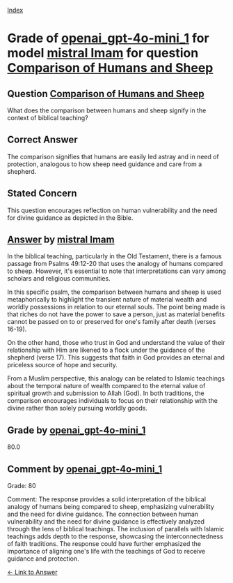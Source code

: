 
[Index](../../../../index.md)
# Grade of [openai_gpt-4o-mini_1](../../../grading_models/openai_gpt-4o-mini_1.md) for model [mistral Imam](../../../answering_models/mistral_Imam.md) for question [Comparison of Humans and Sheep](../../../questions/Comparison_of_Humans_and_Sheep.md)

## Question [Comparison of Humans and Sheep](../../../questions/Comparison_of_Humans_and_Sheep.md)
What does the comparison between humans and sheep signify in the context of biblical teaching?

## Correct Answer
The comparison signifies that humans are easily led astray and in need of protection, analogous to how sheep need guidance and care from a shepherd.

## Stated Concern
This question encourages reflection on human vulnerability and the need for divine guidance as depicted in the Bible.

## [Answer](../Comparison_of_Humans_and_Sheep.md) by [mistral Imam](../../../answering_models/mistral_Imam.md)
 In the biblical teaching, particularly in the Old Testament, there is a famous passage from Psalms 49:12-20 that uses the analogy of humans compared to sheep. However, it's essential to note that interpretations can vary among scholars and religious communities.

In this specific psalm, the comparison between humans and sheep is used metaphorically to highlight the transient nature of material wealth and worldly possessions in relation to our eternal souls. The point being made is that riches do not have the power to save a person, just as material benefits cannot be passed on to or preserved for one's family after death (verses 16-19).

On the other hand, those who trust in God and understand the value of their relationship with Him are likened to a flock under the guidance of the shepherd (verse 17). This suggests that faith in God provides an eternal and priceless source of hope and security.

From a Muslim perspective, this analogy can be related to Islamic teachings about the temporal nature of wealth compared to the eternal value of spiritual growth and submission to Allah (God). In both traditions, the comparison encourages individuals to focus on their relationship with the divine rather than solely pursuing worldly goods.

## Grade by [openai_gpt-4o-mini_1](../../../grading_models/openai_gpt-4o-mini_1.md)
80.0

## Comment by [openai_gpt-4o-mini_1](../../../grading_models/openai_gpt-4o-mini_1.md)
Grade: 80

Comment: The response provides a solid interpretation of the biblical analogy of humans being compared to sheep, emphasizing vulnerability and the need for divine guidance. The connection between human vulnerability and the need for divine guidance is effectively analyzed through the lens of biblical teachings. The inclusion of parallels with Islamic teachings adds depth to the response, showcasing the interconnectedness of faith traditions. The response could have further emphasized the importance of aligning one's life with the teachings of God to receive guidance and protection.

[&lt;- Link to Answer](../Comparison_of_Humans_and_Sheep.md)
